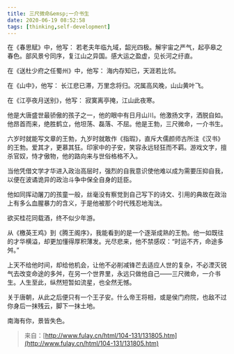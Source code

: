 ```yaml
---
title: 三尺微命&emsp;一介书生
date: 2020-06-19 08:52:58
tags: [thinking,self-development]
---
```


在《春思赋》中，他写：
若老夫年临九域，韶光四极。解宇宙之严气，起亭皋之春色。部风景兮同序，复江山之异国。感大运之盈虚，见长河之纡直。

在《送杜少府之任蜀州》中，他写：
海内存知已，天涯若比邻。

在《山中》，他写：
长江悲已滞，万里念将归。况属高风晚，山山黄叶飞。

在《江亭夜月送别》，他写：
寂寞离亭掩，江山此夜寒。
<!--more-->

他是大唐盛世最骄傲的孩子之一，他的眼中有日月山川。他激扬文字，洒脱自如。他昂首而来，绝胜鹤立，他坦荡、磊落、不屈。他是王勃，三尺微命，一介书生。

六岁时就能写文章的王勃，九岁时就敢作《指瑕》，直斥大儒颜师古所注《汉书》的王勃。爱其才，更慕其狂。印家中的子安，笑容永远轻狂而不羁。游戏文字，擅杀官奴，恃才傲物，他的路向来与世俗格格不入。

当他凭借文学才华进入政治高层时，强烈的自我意识使他难以成为需要压抑自我，以便在波谲诡异的政治斗争中保全自身的廷臣。

他如同挥动屠刀的孩童一般，丝毫没有察觉到自己写下的诗文、引用的典故在政治上有多么血腥暴力的含义，于是他被那个时代残忍地淘汰。

欲买桂花同载酒，终不似少年游。

从《檄英王鸡》到《腾王阁序》，我能看到的是一个逐渐成熟的王勃。他一如既往的才华横溢，却更加懂得厚积薄发。光尽悲来，他不禁感叹：“时运不齐，命途多舛。”

上天不给他时间，却给他机会，让他不必削减锋芒去适应人世的复杂，不必湮灭锐气去改变命途的多舛，在另一个世界里，永远只做他自己——三尺微命，一介书生。人生至此，纵然短暂如流星，也全然无憾。

关于唐朝，从此之后便只有一个王子安。什么帝王将相，或是侯门府院，也敌不过你身后一抹残云，脚下一抹土地。

南海有你，景皆失色。

> 来自：[http://www.fulay.cn/html/104-131/131805.htm](http://www.fulay.cn/html/104-131/131805.htm)

